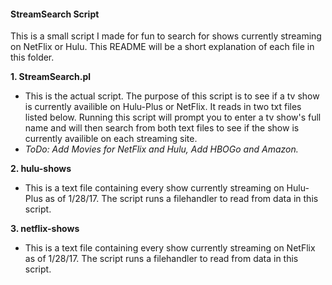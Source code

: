 #### StreamSearch Script
This is a small script I made for fun to search for shows currently streaming on NetFlix or Hulu. This README will be a short explanation of each file in this folder.

<b> 1. StreamSearch.pl </b>
  - This is the actual script. The purpose of this script is to see if a tv show is currently availible on Hulu-Plus or NetFlix. It reads in two txt files listed below. Running this script will prompt you to enter a tv show's full name and will then search from both text files to see if the show is currently availible on each streaming site.
   -  <i>ToDo: Add Movies for NetFlix and Hulu, Add HBOGo and Amazon.</i>
  
<b> 2. hulu-shows </b>
  - This is a text file containing every show currently streaming on Hulu-Plus as of 1/28/17. The script runs a filehandler to read from data in this script.

<b> 3. netflix-shows </b>
  - This is a text file containing every show currently streaming on NetFlix as of 1/28/17. The script runs a filehandler to read from data in this script.
  
